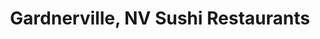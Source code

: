 ---
layout: city
title: Gardnerville, NV Sushi Restaurants
permalink: /nevada/gardnerville/
stateAbbr: NV
stateName: Nevada
cityName: Gardnerville
---